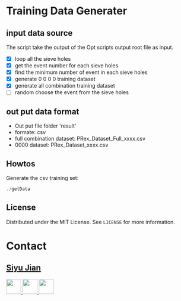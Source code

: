 # Training Data Generater

## input data source 
The script take the output of the Opt scripts output root file as input.


- [x] loop all the sieve holes 
- [x] get the event number for each sieve holes 
- [x] find the minimum number of event in each sieve holes
- [x] generate 0 0 0 0 training dataset
- [x] generate all combination training dataset
- [ ] random choose the event from the sieve holes

## out put data format

* Out put file folder 'result'
* formate: csv
* full combination dataset: PRex_Dataset_Full_xxxx.csv
* 0000 dataset: PRex_Dataset_xxxx.csv

## Howtos

Generate the csv training set:
```c++
./getData
```

<!-- LICENSE -->
## License

Distributed under the MIT License. See `LICENSE` for more information.

# Contact
## [Siyu Jian]()
<p align="left">
<a href="https://github.com/Jiansiyu">
<img src="https://github.githubassets.com/images/modules/logos_page/GitHub-Mark.png" width="40" height="40">
</a>

<a href="mailto:sj9va@virginia.edu">
<img src="https://preview.redd.it/izqwm1g21b751.png?auto=webp&s=da8f46dec79e38870efeac10d5a829e50792686b" width="40" height="40">
</a>

<a href="https://www.linkedin.com/in/jiansiyu/">
<img src="https://upload.wikimedia.org/wikipedia/commons/e/e9/Linkedin_icon.svg" width="40" height="40">
</a>

[comment]: <> (<a href="https://github.com/markdown-templates/markdown-snippets/stargazers">)

[comment]: <> (<img src="https://img.shields.io/github/stars/markdown-templates/markdown-snippets.svg" alt="Stars">)

[comment]: <> (</a>)

</p>
